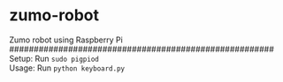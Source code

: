# zumo-robot
Zumo robot using Raspberry Pi <br>
######################################################<br>
Setup: Run `sudo pigpiod`<br>
Usage: Run `python keyboard.py`<br>
